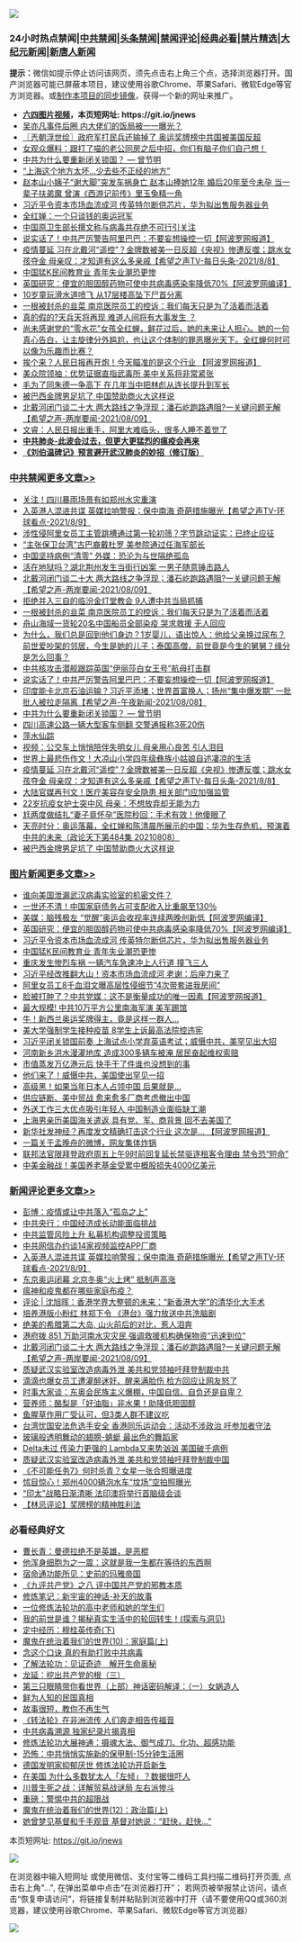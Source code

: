 ![](https://raw.githubusercontent.com/fqnews/bnews/master/64photo/fqnews-qr.jpg)

<div id="tt">
<h3>24小时热点禁闻|<a href="#%E4%B8%AD%E5%85%B1%E7%A6%81%E9%97%BB%E6%9B%B4%E5%A4%9A%E6%96%87%E7%AB%A0">中共禁闻</a>|<a href="#%E5%9B%BE%E7%89%87%E6%96%B0%E9%97%BB%E6%9B%B4%E5%A4%9A%E6%96%87%E7%AB%A0">头条禁闻</a>|<a href="#%E6%96%B0%E9%97%BB%E8%AF%84%E8%AE%BA%E6%9B%B4%E5%A4%9A%E6%96%87%E7%AB%A0">禁闻评论|<a href="#%E5%BF%85%E7%9C%8B%E7%BB%8F%E5%85%B8%E5%A5%BD%E6%96%87">经典必看|<a href="/video.md#%E7%A6%81%E7%89%87%E7%B2%BE%E9%80%89">禁片精选</a>|<a href="https://github.com/fqnews/djy/blob/master/gb/nf1351518.md#1">大纪元新闻</a>|<a href="https://github.com/fqnews/ntdtv/blob/master/gb/prog204.md#1">新唐人新闻</a></h3>
<div><b>提示：</b>微信如提示停止访问该网页，须先点击右上角三个点，选择浏览器打开。国产浏览器可能已屏蔽本项目，建议使用谷歌Chrome、苹果Safari、微软Edge等官方浏览器。或<a href="https://github.com/fqnews/bnews/blob/master/%E5%88%B6%E4%BD%9Cgit%E7%A6%81%E9%97%BB%E9%95%9C%E5%83%8F.md">制作本项目的同步镜像</a>，获得一个新的网址来推广。</div>
<ul>
<li><b><a href="http://d1.bdrive.tk/64.mp4" target="_blank">六四图片视频</a>，本页短网址: https://git.io/jnews</b></li>
<li><a href="/yule/20210809/1602836.md">吴亦凡事件后圈 内大佬们的饭局被一一曝光？</a></li>
<li><a href="/ssgc/20210809/1602760.md">〖兲朝浮世绘〗政府军打民兵还输掉了 奥运奖牌榜中共国被美国反超</a></li>
<li><a href="/bannedvideo/20210809/1602774.md">女观众爆料：跟打了喵的老公同房之后中招，你们有脑子你们自己想！</a></li>
<li><a href="/comments/20210809/1603023.md">中共为什么要重新闭关锁国？ — 曾节明</a></li>
<li><a href="/cnnews/20210809/1602927.md">“上海这个地方太坏...少去些不正经的地方”</a></li>
<li><a href="/comments/20210809/1603117.md">赵本山小姨子“谢大脚”突发车祸身亡 赵本山捧她12年 婚后20年至今未孕 当一辈子扶弟魔 曾演《西游记前传》里玉兔精一角</a></li>
<li><a href="/topimagenews/20210809/1603159.md">习近平令资本市场血流成河 传英特尔断供芯片，华为拟出售服务器业务</a></li>
<li><a href="/comments/20210809/1602831.md">全红婵：一个只谈钱的奥运冠军</a></li>
<li><a href="/headline/20210809/1602817.md">中国原卫生部长撰文称与病毒共存绝不可行引关注</a></li>
<li><a href="/cbnews/20210809/1603103.md">说实话了！中共严厉警告阿里巴巴：不要妄想操控一切【阿波罗网报道】</a></li>
<li><a href="/comments/20210809/1602928.md">疫情蔓延 习在北戴河“遥控”？金牌数被美一日反超《央视》惨遭反噬；跳水女孩夺金 母亲叹：才知道有这么多亲戚【希望之声TV-每日头条-2021/8/8】</a></li>
<li><a href="/topimagenews/20210809/1602818.md">中国猛K民间教育业 青年失业潮恐更惨</a></li>
<li><a href="/topimagenews/20210809/1603160.md">英国研究：便宜的胆固醇药物可使中共病毒感染率降低70%【阿波罗网编译】</a></li>
<li><a href="/lifebaike/20210809/1602768.md">10岁童玩滑水道喷飞 从17层楼高坠下尸首分离</a></li>
<li><a href="/cbnews/20210809/1603191.md">一根被封杀的韭菜 南京医院员工的控诉：我们每天只是为了活着而活着</a></li>
<li><a href="/comments/20210809/1603146.md">真的假的?天兵天将再现 难道人间将有大事发生 ？</a></li>
<li><a href="/bannedvideo/20210809/1602940.md">尚未感谢党的“零水花”女孩全红蝉，鲜花过后，她的未来让人担心。她的一句真心告白，让主旋律分外尴尬，也让这个体制的罪恶曝光天下。全红蝉何时可以像为乐趣而比赛？</a></li>
<li><a href="/finance/20210809/1602961.md">挨个来？人民日报再开炮！今天瞄准的是这个行业 【阿波罗网报道】</a></li>
<li><a href="/comments/20210809/1602765.md">美众院领袖：优势证据直指武毒所 美中关系将非常紧张</a></li>
<li><a href="/cnnews/20210809/1602947.md">毛为了同朱德一争高下 在几年当中把林彪从连长提升到军长</a></li>
<li><a href="/cbnews/20210809/1602844.md">被巴西金牌男足坑了 中国赞助商火大这样说</a></li>
<li><a href="/comments/20210809/1603234.md">北戴河闭门谈二十大 两大路线之争浮现；潘石屹跑路遇阻?一关键问题无解【希望之声-两岸要闻-2021/08/09】</a></li>
<li><a href="/bannedvideo/20210809/1603105.md">文睿：人民日报出重手，阿里大难临头，很多人睡不着觉了</a></li>
<li><b><a href="/comments/20200211/1275071.md" target="_blank">中共肺炎-此波会过去，但更大更猛烈的瘟疫会再来</a></b></li>
<li><b><a href="/comments/20200207/1272816.md" target="_blank">《刘伯温碑记》预言避开武汉肺炎的妙招（修订版）</a></b></li>
</ul>
</div>

<div class="catlist">
<h3><a href="/cbnews/" target="_blank">中共禁闻</a><span><a href="/cbnews/" target="_blank" rel="nofollow">更多文章>></a></span></h3>
<ul>
<li><a href="/cbnews/20210810/1603391.md" target="_blank">关注！四川暴雨场景有如郑州水灾重演</a></li>
<li><a href="/comments/20210810/1603367.md" target="_blank">入英港人混进共谍 英媒拉响警报；保中南海 奇葩措施曝光【希望之声TV-环球看点-2021/8/9】</a></li>
<li><a href="/cbnews/20210810/1603366.md" target="_blank">涉性侵阿里女员工主管跳槽通过第一轮初筛？字节跳动证实：已终止应征</a></li>
<li><a href="/cbnews/20210810/1603361.md" target="_blank">“主张保卫台湾”古巴裔戴杜罗 美参院通过任海军部长</a></li>
<li><a href="/cbnews/20210810/1603333.md" target="_blank">中国坚持病例“清零” 外媒：恐沦为与世隔绝孤岛</a></li>
<li><a href="/cbnews/20210809/1603295.md" target="_blank">活在地狱吗？湖北荆州发生当街行凶案 一男子随意锤击路人</a></li>
<li><a href="/comments/20210809/1603234.md" target="_blank">北戴河闭门谈二十大 两大路线之争浮现；潘石屹跑路遇阻?一关键问题无解【希望之声-两岸要闻-2021/08/09】</a></li>
<li><a href="/cbnews/20210809/1603225.md" target="_blank">拒绝并入三自的临汾金灯堂教会 9人遭中共当局抓捕</a></li>
<li><a href="/cbnews/20210809/1603191.md" target="_blank">一根被封杀的韭菜 南京医院员工的控诉：我们每天只是为了活着而活着</a></li>
<li><a href="/cbnews/20210809/1603151.md" target="_blank">舟山海域一货轮20名中国船员全部染疫 哭求救援 无人回应</a></li>
<li><a href="/comments/20210809/1603121.md" target="_blank">为什么，我们总是回到他们身边？1岁婴儿，语出惊人：他给父亲换过尿布？前世爱吵架的邻居，今生是她的儿子；泰国高僧，前世竟是今生的舅舅？缘分是怎么回事？</a></li>
<li><a href="/cbnews/20210809/1603104.md" target="_blank">中共核攻击潜舰跟踪英国“伊丽莎白女王号”航母打击群</a></li>
<li><a href="/cbnews/20210809/1603103.md" target="_blank">说实话了！中共严厉警告阿里巴巴：不要妄想操控一切【阿波罗网报道】</a></li>
<li><a href="/comments/20210809/1603035.md" target="_blank">印度能卡北京石油运输？习近平添堵；世界首富换人；扬州“集中爆发期” 一批批人被拉走隔离【希望之声-午夜新闻-2021/08/08】</a></li>
<li><a href="/comments/20210809/1603023.md" target="_blank">中共为什么要重新闭关锁国？ — 曾节明</a></li>
<li><a href="/cbnews/20210809/1603034.md" target="_blank">四川高速公路一辆大型客车侧翻 交警通报称3死20伤</a></li>
<li><a href="/cbnews/20210809/1603030.md" target="_blank">萍水仙踪</a></li>
<li><a href="/cbnews/20210809/1602988.md" target="_blank">视频：公交车上悄悄陪伴失明女儿 母亲用心良苦 引人泪目</a></li>
<li><a href="/cbnews/20210809/1602970.md" target="_blank">世界上最悲伤作文！大凉山小学四年级彝族小姑娘自述凄凉的生活</a></li>
<li><a href="/comments/20210809/1602928.md" target="_blank">疫情蔓延 习在北戴河“遥控”？金牌数被美一日反超《央视》惨遭反噬；跳水女孩夺金 母亲叹：才知道有这么多亲戚【希望之声TV-每日头条-2021/8/8】</a></li>
<li><a href="/cbnews/20210809/1602908.md" target="_blank">大陆官媒再刊文！医疗美容存安全隐患 相关部门应加强监管</a></li>
<li><a href="/cbnews/20210809/1602872.md" target="_blank">22岁抗疫女护士突中风 母亲：不想放弃却无能为力</a></li>
<li><a href="/cbnews/20210809/1602871.md" target="_blank">尪两度做结扎“妻子竟怀孕”医院秒回：手术有效！他傻眼了</a></li>
<li><a href="/cbnews/20210809/1602869.md" target="_blank">天亮时分：奥运落幕，全红婵和陈清晨所展示的中国；华为生存危机，预演着中共的未来（政论天下第484集 20210808）</a></li>
<li><a href="/cbnews/20210809/1602844.md" target="_blank">被巴西金牌男足坑了 中国赞助商火大这样说</a></li>

</ul>
</div>
<div class="catlist">
<h3><a href="/topimagenews/" target="_blank">图片新闻</a><span><a href="/topimagenews/" target="_blank" rel="nofollow">更多文章>></a></span></h3>
<ul>
<li><a href="/topimagenews/20210810/1603390.md" target="_blank">谁向美国泄漏武汉病毒实验室的机密文件？</a></li>
<li><a href="/topimagenews/20210809/1603201.md" target="_blank">一世还不清！中国家庭债务占可支配收入比重飙至130％</a></li>
<li><a href="/topimagenews/20210809/1603179.md" target="_blank">美媒：脑残极左 “觉醒”奥运会收视率连续两晚创新低【阿波罗网编译】</a></li>
<li><a href="/topimagenews/20210809/1603160.md" target="_blank">英国研究：便宜的胆固醇药物可使中共病毒感染率降低70%【阿波罗网编译】</a></li>
<li><a href="/topimagenews/20210809/1603159.md" target="_blank">习近平令资本市场血流成河 传英特尔断供芯片，华为拟出售服务器业务</a></li>
<li><a href="/topimagenews/20210809/1602818.md" target="_blank">中国猛K民间教育业 青年失业潮恐更惨</a></li>
<li><a href="/topimagenews/20210809/1602751.md" target="_blank">重庆发生惨烈车祸 一辆汽车急速冲上人行道 撞飞三人</a></li>
<li><a href="/topimagenews/20210809/1602741.md" target="_blank">习近平经改推翻大山！资本市场血流成河 老谢：后座力来了</a></li>
<li><a href="/topimagenews/20210809/1602711.md" target="_blank">阿里女员工8千血泪文曝高层性侵细节“4次带套进我房间”</a></li>
<li><a href="/topimagenews/20210808/1602555.md" target="_blank">脸被打肿了？中共党媒：这不是衡量成功的唯一因素【阿波罗网报道】</a></li>
<li><a href="/topimagenews/20210808/1602348.md" target="_blank">最大规模! 中共10万平方公里南海军演 美军踢馆</a></li>
<li><a href="/topimagenews/20210808/1602336.md" target="_blank">牛！新西兰奥运奖牌得主，竟是这样一群人…</a></li>
<li><a href="/topimagenews/20210808/1602263.md" target="_blank">美大学强制学生接种疫苗 8学生上诉最高法院控违宪</a></li>
<li><a href="/topimagenews/20210807/1602111.md" target="_blank">习近平闭关锁国前奏 上海试点小学弃英语考试；威慑中共，美罕见出大招</a></li>
<li><a href="/topimagenews/20210807/1601991.md" target="_blank">河南新乡洪水漫灌地库 造成300多辆车被淹 居民奋起维权索赔</a></li>
<li><a href="/topimagenews/20210807/1601959.md" target="_blank">市值蒸发万亿港元后 快手干了件谁也没想到的事</a></li>
<li><a href="/topimagenews/20210807/1601785.md" target="_blank">他们来了！威慑中共，美国使出罕见一招</a></li>
<li><a href="/topimagenews/20210807/1601784.md" target="_blank">高级黑！如果当年日本人占领中国 后果就是…</a></li>
<li><a href="/topimagenews/20210807/1601706.md" target="_blank">供应链断、美中贸战 愈来愈多厂商考虑撤出中国</a></li>
<li><a href="/topimagenews/20210807/1601696.md" target="_blank">外送工作三大优点吸引年轻人 中国制造业面临缺工潮</a></li>
<li><a href="/topimagenews/20210806/1601588.md" target="_blank">上海男亲历美国海关遣返 具有党、军、商背景 回不去美国了</a></li>
<li><a href="/topimagenews/20210806/1601268.md" target="_blank">新华社发神经？再度发文精确打击这个行业 这次是&#8230; 【阿波罗网报道】</a></li>
<li><a href="/topimagenews/20210806/1601156.md" target="_blank">一篇关于孟晚舟的微博，网友集体炸锅</a></li>
<li><a href="/topimagenews/20210806/1601061.md" target="_blank">联邦法官限拜登政府周五上午9时前回复延长禁驱逐租客令理由 禁令恐“短命”</a></li>
<li><a href="/topimagenews/20210806/1601012.md" target="_blank">中美金融战！美国养老基金受累中概股损失4000亿美元</a></li>

</ul>
</div>
<div class="catlist">
<h3><a href="/comments/" target="_blank">新闻评论</a><span><a href="/comments/" target="_blank" rel="nofollow">更多文章>></a></span></h3>
<ul>
<li><a href="/comments/20210810/1603384.md" target="_blank">彭博：疫情或让中共落入“孤岛之上”</a></li>
<li><a href="/comments/20210810/1603372.md" target="_blank">中共央行：中国经济成长动能面临挑战</a></li>
<li><a href="/comments/20210810/1603369.md" target="_blank">中共监管风险上升 私募机构调整投资策略</a></li>
<li><a href="/comments/20210810/1603368.md" target="_blank">中共网信办约谈14家视频监控APP厂商</a></li>
<li><a href="/comments/20210810/1603367.md" target="_blank">入英港人混进共谍 英媒拉响警报；保中南海 奇葩措施曝光【希望之声TV-环球看点-2021/8/9】</a></li>
<li><a href="/comments/20210810/1603365.md" target="_blank">东京奥运闭幕 北京冬奥“火上烤” 抵制声高涨</a></li>
<li><a href="/comments/20210810/1603343.md" target="_blank">瘟神和疫鬼都在哪些家庭布疫？</a></li>
<li><a href="/comments/20210810/1603337.md" target="_blank">评论 | 沈旭晖：香港学界大整顿的未来：“新香港大学”的清华化大手术</a></li>
<li><a href="/comments/20210810/1603330.md" target="_blank">培养港版小粉红 林郑下令 《港台》强力放送中共洗脑剧</a></li>
<li><a href="/comments/20210810/1603326.md" target="_blank">绝美的希腊第二大岛, 山火前后的对比，惹人泪奔</a></li>
<li><a href="/comments/20210810/1603315.md" target="_blank">港府拨 851 万助河南水灾灾民 强调救援机构确保物资“迅速到位”</a></li>
<li><a href="/comments/20210809/1603234.md" target="_blank">北戴河闭门谈二十大 两大路线之争浮现；潘石屹跑路遇阻?一关键问题无解【希望之声-两岸要闻-2021/08/09】</a></li>
<li><a href="/comments/20210809/1603223.md" target="_blank">质疑武汉实验室改造病毒外泄 美共和党领袖吁拜登制裁中共</a></li>
<li><a href="/comments/20210809/1603222.md" target="_blank">滴滴也爆女员工遭灌醉迷奸、醒来满脸伤 检方回应让网友怒了</a></li>
<li><a href="/comments/20210809/1603221.md" target="_blank">时事大家谈：东奥会民族主义爆棚，中国自信、自负还是自卑？</a></li>
<li><a href="/comments/20210809/1603203.md" target="_blank">营养师：酪梨是「好油脂」非水果！助降低胆固醇</a></li>
<li><a href="/comments/20210809/1603202.md" target="_blank">鱼腥草作用广受认可，但3类人群不建议吃</a></li>
<li><a href="/comments/20210809/1603197.md" target="_blank">台湾忧国安法危选手安全 香港同乐运动会：活动不涉政治 吁参加者守法</a></li>
<li><a href="/comments/20210809/1603196.md" target="_blank">玻璃般透明舞动的翅膀-蜻蜓 最出色的舞蹈家</a></li>
<li><a href="/comments/20210809/1603195.md" target="_blank">Delta未过 传染力更强的 Lambda又来势汹汹 美国破千病例</a></li>
<li><a href="/comments/20210809/1603194.md" target="_blank">质疑武汉实验室改造病毒外泄 美共和党领袖吁拜登制裁中国</a></li>
<li><a href="/comments/20210809/1603180.md" target="_blank">《不可能任务7》何时杀青？女星一张合照曝进度</a></li>
<li><a href="/comments/20210809/1603178.md" target="_blank">怵目惊心！郑州4000辆泡水车“坟场”空拍照曝光</a></li>
<li><a href="/comments/20210809/1603176.md" target="_blank">“印太”战略日渐清晰 法印澳将举行首脑级会谈</a></li>
<li><a href="/comments/20210809/1603162.md" target="_blank">【林忌评论】奖牌榜的精神胜利法</a></li>

</ul>
</div>

<div class="catlist">
<h3>必看经典好文</h3>
<ul>
<li><a href="/comments/20180726/727420.md" target="_blank">曹长青：曼德拉绝不是英雄，是恶棍</a></li>
<li><a href="/topimagenews/20210219/1489990.md" target="_blank">他浑身细胞为之一震：这就是我一生都在等待的东西啊</a></li>
<li><a href="/cbnews/20180711/970353.md" target="_blank">宿命通功能所见：史前的玛雅帝国</a></li>
<li><a href="/bookonline/20131116/201047.md" target="_blank">《九评共产党》之八 评中国共产党的邪教本质</a></li>
<li><a href="/comments/20190418/1115565.md" target="_blank">修炼笔记：新宇宙的神话-补天的故事</a></li>
<li><a href="/cbnews/20200702/1354550.md" target="_blank">一位修炼法轮功的高中老师和她的学生们</a></li>
<li><a href="/comments/20200715/1359453.md" target="_blank">我的前世是谁？揭秘真实生活中的轮回转生！(探索与洞见)</a></li>
<li><a href="/tculture/xiulian/20151108/468739.md" target="_blank">定中经历：穆桂英传奇(下)</a></li>
<li><a href="/topimagenews/20180529/950153.md" target="_blank">魔鬼在统治着我们的世界(10)：家庭篇(上)</a></li>
<li><a href="/comments/20200707/1357090.md" target="_blank">念这个口诀 真的有助打败中共病毒</a></li>
<li><a href="/comments/20200307/1289968.md" target="_blank">了解法轮功：见证奇迹　解开生命奥秘</a></li>
<li><a href="/comments/20200929/1405201.md" target="_blank">龙延：挖出共产党的根（三）</a></li>
<li><a href="/comments/20200426/1319648.md" target="_blank">第三只眼睛带你看世界（上部）神话密码解译：（一）女娲造人</a></li>
<li><a href="/comments/20200926/1403589.md" target="_blank">鲜为人知的民国真相</a></li>
<li><a href="/funmedia/20210802/1598610.md" target="_blank">故事很短，教你不再生气</a></li>
<li><a href="/comments/20210509/1542786.md" target="_blank">《转法轮》在非洲流传 人们奔走相告传福音</a></li>
<li><a href="/ccpdope/20200412/1311165.md" target="_blank">中共病毒溯源 独家纪录片揭真相</a></li>
<li><a href="/comments/20191203/1234383.md" target="_blank">修炼法轮功大展神通：摄魂大法、御气成刀、化功、超感功能</a></li>
<li><a href="/baitai/20200711/1359005.md" target="_blank">恐怖：中共悄悄实施新的保甲制-15分钟生活圈</a></li>
<li><a href="/comments/20200722/1364497.md" target="_blank">德国发明家抑郁厌世 修炼法轮功开启新生</a></li>
<li><a href="/comments/20200427/1319933.md" target="_blank">在美国 为什么多数犹太人「左倾」？数据很吓人</a></li>
<li><a href="/comments/20200908/1392745.md" target="_blank">川普生死之战：详解贸易战谜局 左右派惨斗</a></li>
<li><a href="/comments/20200717/1362287.md" target="_blank">重磅：警惕中共的超限战</a></li>
<li><a href="/topimagenews/20180601/951286.md" target="_blank">魔鬼在统治着我们的世界(12)：政治篇(上)</a></li>
<li><a href="/cnnews/20210420/1529760.md" target="_blank">她曾梦见基督和千手观音 基督对她说：“赶快，赶快…”</a></li>

</ul>
</div>

本页短网址: https://git.io/jnews

![](https://raw.githubusercontent.com/fqnews/bnews/master/64photo/fqnews-qr.jpg)

在浏览器中输入短网址 或使用微信、支付宝等二维码工具扫描二维码打开页面, 点击右上角"...", 在弹出菜单中点击“在浏览器打开”； 若网页被举报禁止访问，请点击“恢复申请访问”，将链接复制并粘贴到浏览器中打开（请不要使用QQ或360浏览器，建议使用谷歌Chrome、苹果Safari、微软Edge等官方浏览器）

![](https://raw.githubusercontent.com/fqnews/bnews/master/64photo/wx.jpg)